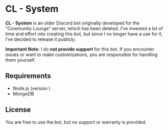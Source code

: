 # CL - System

**CL - System** is an older Discord bot originally developed for the "Community Lounge" server, which has been deleted. I’ve invested a lot of time and effort into creating this bot, but since I no longer have a use for it, I’ve decided to release it publicly.

**Important Note**: I do **not provide support** for this bot. If you encounter issues or want to make customizations, you are responsible for handling them yourself.

## Requirements

- Node.js (version )
- MongoDB

## License

You are free to use the bot, but no support or warranty is provided.
